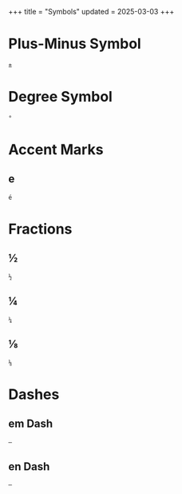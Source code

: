 +++
title = "Symbols"
updated = 2025-03-03
+++

# Plus-Minus Symbol
```
±
```

# Degree Symbol
```
°
```

# Accent Marks

## e
```
é
```

# Fractions

## ½
```
½
```

## ¼
```
¼
```

## ⅛
```
⅛
```

# Dashes

## em Dash
```
—
```

## en Dash
```
–
```